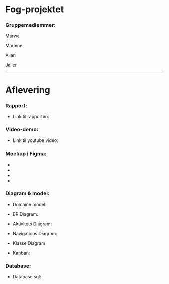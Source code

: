 # Fog-projektet

### Gruppemedlemmer: 

Marwa 

Marlene

Allan

Jaller

-------

# Aflevering 

### Rapport: 
* Link til rapporten: 

### Video-demo: 
* Link til youtube video: 

### Mockup i Figma: 

*
*
*
*


### Diagram & model:

* Domaine model: 

* ER Diagram: 
  
* Aktivitets Diagram: 
  
* Navigations Diagram:
  
* Klasse Diagram

* Kanban:
  

### Database: 
* Database sql:

